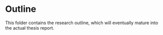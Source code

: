 # Outline

This folder contains the research outline, which will eventually mature into the actual thesis report.

